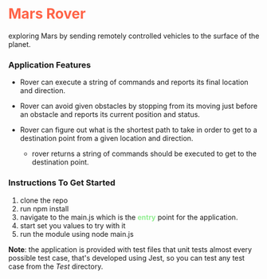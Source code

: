 <h1 style="color: tomato">Mars Rover</h1>
exploring Mars by sending remotely controlled vehicles to the surface of
the planet.

### Application Features
* Rover can execute a string of commands and reports its final location and direction.


* Rover can avoid given obstacles by stopping from its moving just before an obstacle and reports its current position and status.


* Rover can figure out what is the shortest path to take in order to get to a destination point from a given location and direction.
  * rover returns a string of commands should be executed to get to the destination point. 

### Instructions To Get Started

1. clone the repo
2. run npm install
3. navigate to the main.js which is the **<span style="color:lightgreen">entry<span>** point for the application.
4. start set you values to try with it
5. run the module using node main.js

**Note**: the application is provided with test files that unit tests almost every possible test case,
that's developed using Jest, so you can test any test case from the _Test_ directory. 

